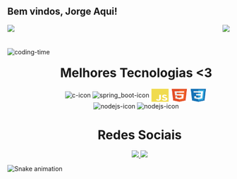  ## Bem vindos, Jorge Aqui!

<div>
  
  <img  height="180em" src="https://github-readme-stats.vercel.app/api?username=jvHenriques&show_icons=true&theme=great-gatsby&include_all_commits=true&count_private=true"/>
  <img align="right" height="180em" src="https://github-readme-stats.vercel.app/api/top-langs/?username=jvHenriques&layout=compact&langs_count=16&theme=great-gatsby"/>
</div>
<br>

<div  align="center"> 
  <div style="display: inline_block"><br>
    <img align="left" height="250" alt="coding-time" src="code.gif">
    <h1 align="center">Melhores Tecnologias <3</h1>
    <img align="center" height="30" width="40" alt="c-icon" src="https://miro.medium.com/v2/resize:fit:1024/1*jkOCjQlkGZjbhWdvh7LfRA.png">
    <img align="center" height="30" width="40" alt="spring_boot-icon" src="https://pbs.twimg.com/profile_images/1235868806079057921/fTL08u_H_400x400.png">
    <img align="center" height="30" width="40" alt="js-icon"  src="https://raw.githubusercontent.com/devicons/devicon/master/icons/javascript/javascript-plain.svg">
    <img align="center" height="30" width="40" alt="html-icon" src="https://raw.githubusercontent.com/devicons/devicon/master/icons/html5/html5-original.svg">
    <img align="center" height="30" width="40" alt="css-icon" src="https://raw.githubusercontent.com/devicons/devicon/master/icons/css3/css3-original.svg">
    <img align="center" height="30" width="40" alt="nodejs-icon" src="https://res.cloudinary.com/postman/image/upload/t_team_logo/v1629869194/team/2893aede23f01bfcbd2319326bc96a6ed0524eba759745ed6d73405a3a8b67a8">
    <img align="center" height="30" width="40" alt="nodejs-icon" src="https://w7.pngwing.com/pngs/717/111/png-transparent-mysql-round-logo-tech-companies-thumbnail.png">
   </div>
    
  
  <h1 align="center">Redes Sociais</h1>
    <a href = "mailto: jorgeviniciush@gmail.com">
      <img width="30" src="https://cdn4.iconfinder.com/data/icons/social-media-logos-6/512/112-gmail_email_mail-512.png">
    </a>
    <a href = "https://www.linkedin.com/in/jorge-vin%C3%ADcius-henriques-6557a9303/">
      <img width="25" src="https://img.freepik.com/vetores-premium/logotipo-linkedin_578229-227.jpg">
    </a>
<!--     <a href = "https://www.youtube.com/channel/UCd5Ivcm28R1C3fCQKbOx2cg">
      <img width="35" src="youtube.svg">
    </a>
    <a href = "https://www.instagram.com/devparadev/">
      <img width="25" src="instagram.png">
    </a> -->
</div>
  
![Snake animation](https://github.com/LuigiGF/LuigiGF/blob/output/github-contribution-grid-snake.svg)
